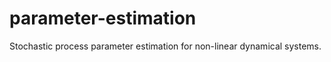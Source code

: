 parameter-estimation
====================

Stochastic process parameter estimation for non-linear dynamical systems.
